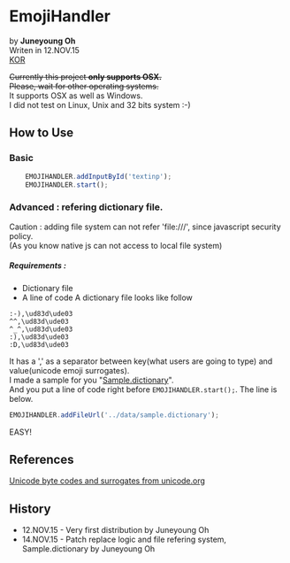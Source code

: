 # EmojiHandler 
by <b>Juneyoung Oh</b><br>
Writen in 12.NOV.15<br>
<a href='README.kr.md'>KOR</a>

~~Currently this project <b>only supports OSX.</b>~~<br>
~~Please, wait for other operating systems.~~<br>
It supports OSX as well as Windows.<br>
I did not test on Linux, Unix and 32 bits system :-)<br>

## How to Use
### Basic
``` javascript
	EMOJIHANDLER.addInputById('textinp');
	EMOJIHANDLER.start();
```
### Advanced : refering dictionary file.
Caution : adding file system can not refer 'file:///', since javascript security policy.<br>
(As you know native js can not access to local file system)
##### Requirements :
- Dictionary file
- A line of code
A dictionary file looks like follow
``` code
:-),\ud83d\ude03
^^,\ud83d\ude03
^_^,\ud83d\ude03
:),\ud83d\ude03
:D,\ud83d\ude03
```
It has a ',' as a separator between key(what users are going to type) and value(unicode emoji surrogates).<br> 
I made a sample for you "<a target='_blank' href= '/data/sample.dictionary'>Sample.dictionary</a>".<br>
And you put a line of code right before `EMOJIHANDLER.start();`. The line is below.
``` javascript
EMOJIHANDLER.addFileUrl('../data/sample.dictionary');
```
EASY!

## References
<a href='http://www.unicode.org/reports/tr51/' target='_blank'>Unicode byte codes and surrogates from unicode.org</a>

## History
<ul>
  <li>12.NOV.15 - Very first distribution by Juneyoung Oh</li>
  <li>14.NOV.15 - Patch replace logic and file refering system, Sample.dictionary by Juneyoung Oh</li>
</ul>
